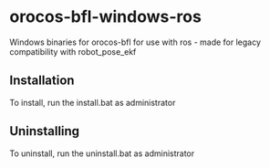 # orocos-bfl-windows-ros
Windows binaries for orocos-bfl for use with ros - made for legacy compatibility with robot_pose_ekf

## Installation
To install, run the install.bat as administrator

## Uninstalling
To uninstall, run the uninstall.bat as administrator
